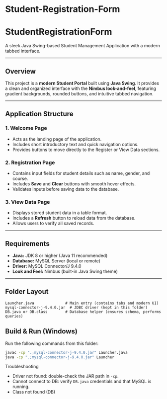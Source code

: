 # Student-Registration-Form
# StudentRegistrationForm 
A sleek Java Swing-based Student Management Application with a modern tabbed interface.

---

## Overview
This project is a **modern Student Portal** built using **Java Swing**. It provides a clean and organized interface with the **Nimbus look-and-feel**, featuring gradient backgrounds, rounded buttons, and intuitive tabbed navigation.

---

## Application Structure

### 1. Welcome Page
- Acts as the landing page of the application.  
- Includes short introductory text and quick navigation options.  
- Provides buttons to move directly to the Register or View Data sections.  

### 2. Registration Page
- Contains input fields for student details such as name, gender, and course.  
- Includes **Save** and **Clear** buttons with smooth hover effects.  
- Validates inputs before saving data to the database.  

### 3. View Data Page
- Displays stored student data in a table format.  
- Includes a **Refresh** button to reload data from the database.  
- Allows users to verify all saved records.  

---

## Requirements

- **Java:** JDK 8 or higher (Java 11 recommended)  
- **Database:** MySQL Server (local or remote)  
- **Driver:** MySQL Connector/J 9.4.0  
- **Look and Feel:** Nimbus (built-in Java Swing theme)  

---
## Folder Layout
```
Launcher.java              # Main entry (contains tabs and modern UI)
mysql-connector-j-9.4.0.jar  # JDBC driver (kept in this folder)
DB.java or DB.class        # Database helper (ensures schema, performs queries)
```

## Build & Run (Windows)
Run the following commands from this folder:

```bat
javac -cp ".;mysql-connector-j-9.4.0.jar" Launcher.java
java -cp ".;mysql-connector-j-9.4.0.jar" Launcher
```
 Troubleshooting
- Driver not found: double-check the JAR path in `-cp`.
- Cannot connect to DB: verify `DB.java` credentials and that MySQL is running.
- Class not found (DB)
